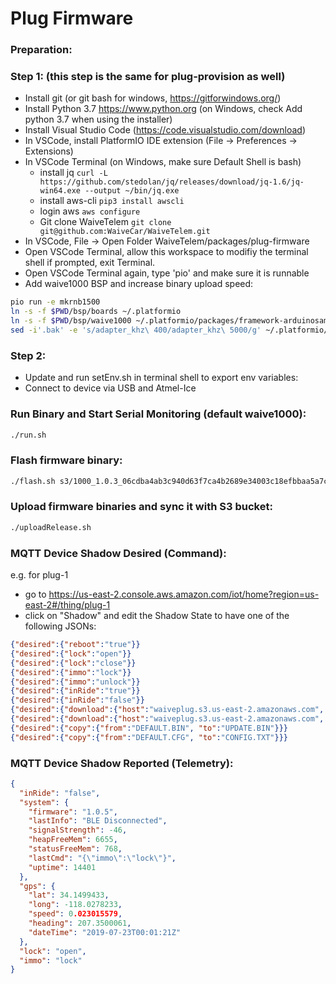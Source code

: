 # Plug Firmware

### Preparation:

### Step 1: (this step is the same for plug-provision as well)
- Install git (or git bash for windows, https://gitforwindows.org/)
- Install Python 3.7 https://www.python.org (on Windows, check Add python 3.7 when using the installer)
- Install Visual Studio Code (https://code.visualstudio.com/download)
- In VSCode, install PlatformIO IDE extension (File -> Preferences -> Extensions)
- In VSCode Terminal (on Windows, make sure Default Shell is bash)
  - install jq `curl -L https://github.com/stedolan/jq/releases/download/jq-1.6/jq-win64.exe --output ~/bin/jq.exe`
  - install aws-cli `pip3 install awscli`
  - login aws `aws configure`
  - Git clone WaiveTelem `git clone git@github.com:WaiveCar/WaiveTelem.git`
- In VSCode, File -> Open Folder WaiveTelem/packages/plug-firmware
- Open VSCode Terminal, allow this workspace to modifiy the terminal shell if prompted, exit Terminal.
- Open VSCode Terminal again, type 'pio' and make sure it is runnable
- Add waive1000 BSP and increase binary upload speed:
```bash
pio run -e mkrnb1500
ln -s -f $PWD/bsp/boards ~/.platformio
ln -s -f $PWD/bsp/waive1000 ~/.platformio/packages/framework-arduinosam/variants
sed -i'.bak' -e 's/adapter_khz\ 400/adapter_khz\ 5000/g' ~/.platformio/packages/tool-openocd/scripts/target/at91samdXX.cfg
```
### Step 2:
- Update and run setEnv.sh in terminal shell to export env variables:
- Connect to device via USB and Atmel-Ice

### Run Binary and Start Serial Monitoring (default waive1000):

```bash
./run.sh
```

### Flash firmware binary:

```bash
./flash.sh s3/1000_1.0.3_06cdba4ab3c940d63f7ca4b2689e34003c18efbbaa5a7c2849d9df9661153ab8
```

### Upload firmware binaries and sync it with S3 bucket:

```bash
./uploadRelease.sh
```

### MQTT Device Shadow Desired (Command):

e.g. for plug-1
- go to https://us-east-2.console.aws.amazon.com/iot/home?region=us-east-2#/thing/plug-1
- click on "Shadow" and edit the Shadow State to have one of the following JSONs:

```json
{"desired":{"reboot":"true"}}
{"desired":{"lock":"open"}}
{"desired":{"lock":"close"}}
{"desired":{"immo":"lock"}}
{"desired":{"immo":"unlock"}}
{"desired":{"inRide":"true"}}
{"desired":{"inRide":"false"}}
{"desired":{"download":{"host":"waiveplug.s3.us-east-2.amazonaws.com", "from":"1500_1.0.5_b824c05bbd9ebd19c5eb9546ef46615607a7da4f3e435c97fbb286969d8fc2d8", "to":"UPDATE.BIN"}}}
{"desired":{"download":{"host":"waiveplug.s3.us-east-2.amazonaws.com", "from":"config_waive-1_dd22d948fbd671c5751640a11dec139da46c5997bb3f20d0b6ad5bd61ac7e0cc", "to":"CONFIG.TXT"}}}
{"desired":{"copy":{"from":"DEFAULT.BIN", "to":"UPDATE.BIN"}}}
{"desired":{"copy":{"from":"DEFAULT.CFG", "to":"CONFIG.TXT"}}}
```

### MQTT Device Shadow Reported (Telemetry):

```json
{
  "inRide": "false",
  "system": {
    "firmware": "1.0.5",
    "lastInfo": "BLE Disconnected",
    "signalStrength": -46,
    "heapFreeMem": 6655,
    "statusFreeMem": 768,
    "lastCmd": "{\"immo\":\"lock\"}",
    "uptime": 14401
  },
  "gps": {
    "lat": 34.1499433,
    "long": -118.0278233,
    "speed": 0.023015579,
    "heading": 207.3500061,
    "dateTime": "2019-07-23T00:01:21Z"
  },
  "lock": "open",
  "immo": "lock"
}
```
